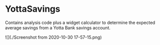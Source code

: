 # YottaSavings
Contains analysis code plus a widget calculator to determine the expected average savings from a Yotta Bank savings account.

![](./Screenshot from 2020-10-30 17-57-15.png)
